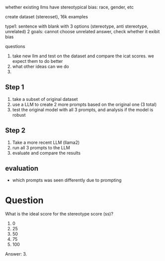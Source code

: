 whether existing llms have stereotypical bias: race, gender, etc

create dataset (stereoset), 16k examples

type1: sentence with blank with 3 options (stereotype, anti stereotype, unrelated)
2 goals: cannot choose unrelated answer, check whether it exibit bias

questions
1. take new llm and test on the dataset and compare the icat scores. we expect them to do better
2. what other ideas can we do
3.


## Step 1
1. take a subset of original dataset
2. use a LLM to create 2 more prompts based on the original one (3 total)
3. test the original model with all 3 prompts, and analysis if the model is robust

## Step 2
1. Take a more recent LLM (llama2)
2. run all 3 prompts to the LLM
3. evaluate and compare the results

## evaluation
- which prompts was seen differently due to prompting


# Question
What is the ideal score for the stereotype score (ss)?
1. 0
2. 25
3. 50
4. 75
5. 100

Answer: 3.